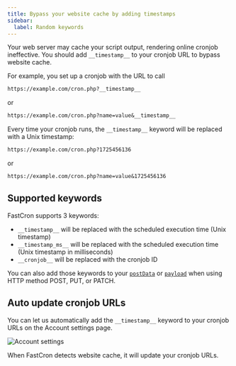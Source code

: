 ```yaml
---
title: Bypass your website cache by adding timestamps
sidebar:
  label: Random keywords
---
```


Your web server may cache your script output, rendering online cronjob ineffective.
You should add `__timestamp__` to your cronjob URL to bypass website cache.

For example, you set up a cronjob with the URL to call

```txt "__timestamp__"
https://example.com/cron.php?__timestamp__
```
or
```txt "__timestamp__"
https://example.com/cron.php?name=value&__timestamp__
```

Every time your cronjob runs, the `__timestamp__` keyword will be replaced with a Unix timestamp:
```txt "1725456136"
https://example.com/cron.php?1725456136
```
or
```txt "1725456136"
https://example.com/cron.php?name=value&1725456136
```

## Supported keywords
FastCron supports 3 keywords:
- `__timestamp__` will be replaced with the scheduled execution time (Unix timestamp)
- `__timestamp_ms__` will be replaced with the scheduled execution time (Unix timestamp in milliseconds)
- `__cronjob__` will be replaced with the cronjob ID

You can also add those keywords to your [`postData`](/reference/cron#cron_add) or [`payload`](/reference/cron#cron_run) when using HTTP method POST, PUT, or PATCH.

## Auto update cronjob URLs

You can let us automatically add the `__timestamp__` keyword to your cronjob URLs on the Account settings page.

![Account settings](/screenshots/account-settings.png)

When FastCron detects website cache, it will update your cronjob URLs.